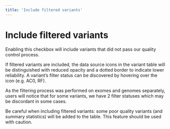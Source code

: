 ```yaml
---
title: 'Include filtered variants'
---
```


# Include filtered variants

Enabling this checkbox will include variants that did not pass our quality control process.

If filtered variants are included, the data source icons in the variant table will be distinguished with reduced opacity and a dotted border to indicate lower reliability. A variant’s filter status can be discovered by hovering over the icon (e.g. AC0, RF).

As the filtering process was performed on exomes and genomes separately, users will notice that for some variants, we have 2 filter statuses which may be discordant in some cases.

Be careful when including filtered variants: some poor quality variants (and summary statistics) will be added to the table. This feature should be used with caution.
